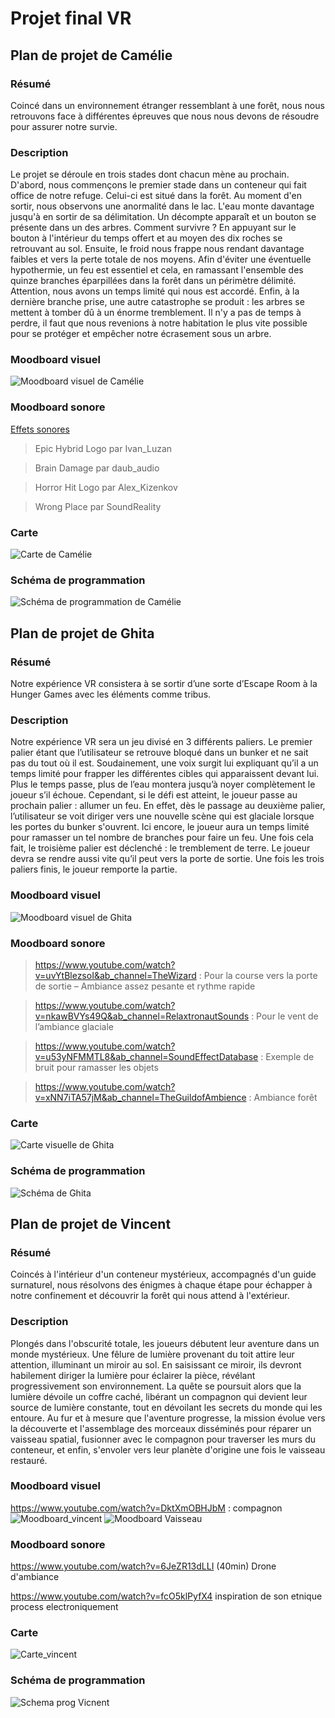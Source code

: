 # Projet final VR

## Plan de projet de Camélie

### Résumé

Coincé dans un environnement étranger ressemblant à une forêt, nous nous retrouvons face à différentes épreuves que nous nous devons de résoudre pour assurer notre survie.

### Description

Le projet se déroule en trois stades dont chacun mène au prochain. D'abord, nous commençons le premier stade dans un conteneur qui fait office de notre refuge. Celui-ci est situé dans la forêt. Au moment d'en sortir, nous observons une anormalité dans le lac. L'eau monte davantage jusqu'à en sortir de sa délimitation. Un décompte apparaît et un bouton se présente dans un des arbres. Comment survivre ? En appuyant sur le bouton à l'intérieur du temps offert et au moyen des dix roches se retrouvant au sol. Ensuite, le froid nous frappe nous rendant davantage faibles et vers la perte totale de nos moyens. Afin d'éviter une éventuelle hypothermie, un feu est essentiel et cela, en ramassant l'ensemble des quinze branches éparpillées dans la forêt dans un périmètre délimité. Attention, nous avons un temps limité qui nous est accordé. Enfin, à la dernière branche prise, une autre catastrophe se produit : les arbres se mettent à tomber dû à un énorme tremblement. Il n'y a pas de temps à perdre, il faut que nous revenions à notre habitation le plus vite possible pour se protéger et empêcher notre écrasement sous un arbre. 

### Moodboard visuel 

![Moodboard visuel de Camélie](medias/moodboard_camelie.jpg)

### Moodboard sonore

[Effets sonores](https://pixabay.com/fr/sound-effects/)

> Epic Hybrid Logo par Ivan_Luzan

> Brain Damage par daub_audio

> Horror Hit Logo par Alex_Kizenkov

> Wrong Place par SoundReality

### Carte

![Carte de Camélie](medias/carte_camelie.png)

### Schéma de programmation

![Schéma de programmation de Camélie](medias/schema_programmation_camelie.png)

## Plan de projet de Ghita

### Résumé

Notre expérience VR consistera à se sortir d’une sorte d’Escape Room à la Hunger Games avec les éléments comme tribus.

### Description

Notre expérience VR sera un jeu divisé en 3 différents paliers. Le premier palier étant que l’utilisateur se retrouve bloqué dans un bunker et ne sait pas du tout où il est. Soudainement, une voix surgit lui expliquant qu’il a un temps limité pour frapper les différentes cibles qui apparaissent devant lui. Plus le temps passe, plus de l’eau montera jusqu’à noyer complètement le joueur s’il échoue. Cependant, si le défi est atteint, le joueur passe au prochain palier : allumer un feu. En effet, dès le passage au deuxième palier, l’utilisateur se voit diriger vers une nouvelle scène qui est glaciale lorsque les portes du bunker s'ouvrent. Ici encore, le joueur aura un temps limité pour ramasser un tel nombre de branches pour faire un feu. Une fois cela fait, le troisième palier est déclenché : le tremblement de terre. Le joueur devra se rendre aussi vite qu’il peut vers la porte de sortie. Une fois les trois paliers finis, le joueur remporte la partie.

### Moodboard visuel 

![Moodboard visuel de Ghita](medias/moodboard_ghita.png)

### Moodboard sonore

> https://www.youtube.com/watch?v=uvYtBlezsoI&ab_channel=TheWizard : Pour la course vers la porte de sortie – Ambiance assez pesante et rythme rapide

> https://www.youtube.com/watch?v=nkawBVYs49Q&ab_channel=RelaxtronautSounds : Pour le vent de l’ambiance glaciale 

> https://www.youtube.com/watch?v=u53yNFMMTL8&ab_channel=SoundEffectDatabase : Exemple de bruit pour ramasser les objets 

> https://www.youtube.com/watch?v=xNN7iTA57jM&ab_channel=TheGuildofAmbience : Ambiance forêt

### Carte

![Carte visuelle de Ghita](medias/carte_visuelle_ghita.png)

### Schéma de programmation

![Schéma de Ghita](medias/schema_ghita.jpg)

## Plan de projet de Vincent

### Résumé

Coincés à l'intérieur d'un conteneur mystérieux, accompagnés d'un guide surnaturel, nous résolvons des énigmes à chaque étape pour échapper à notre confinement et découvrir la forêt qui nous attend à l'extérieur.
### Description

Plongés dans l'obscurité totale, les joueurs débutent leur aventure dans un monde mystérieux. Une fêlure de lumière provenant du toit attire leur attention, illuminant un miroir au sol. En saisissant ce miroir, ils devront habilement diriger la lumière pour éclairer la pièce, révélant progressivement son environnement. La quête se poursuit alors que la lumière dévoile un coffre caché, libérant un compagnon qui devient leur source de lumière constante, tout en dévoilant les secrets du monde qui les entoure. Au fur et à mesure que l'aventure progresse, la mission évolue vers la découverte et l'assemblage des morceaux disséminés pour réparer un vaisseau spatial, fusionner avec le compagnon pour traverser les murs du conteneur, et enfin, s'envoler vers leur planète d'origine une fois le vaisseau restauré.
### Moodboard visuel 
https://www.youtube.com/watch?v=DktXmOBHJbM : compagnon
![Moodboard_vincent](medias/moodboard_vincent.jpg)
![Moodboard Vaisseau](medias/moodboard_vaisseau.jpg)
### Moodboard sonore
https://www.youtube.com/watch?v=6JeZR13dLLI (40min) Drone d'ambiance

https://www.youtube.com/watch?v=fcO5klPyfX4 inspiration de son etnique process electroniquement
### Carte
![Carte_vincent](medias/cartes_vincent2.png)
### Schéma de programmation
![Schema prog Vicnent](medias/schema_prog_vincent.png)

